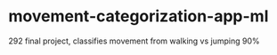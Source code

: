 # movement-categorization-app-ml
292 final project, classifies movement from walking vs jumping
90%

